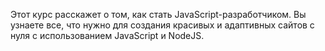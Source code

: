 Этот курс расскажет о том, как стать JavaScript-разработчиком. Вы узнаете все, что нужно для создания красивых и адаптивных сайтов с нуля с использованием JavaScript и NodeJS.
